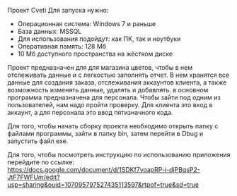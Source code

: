 Проект Cveti
Для запуска нужно:
- Операционная система: Windows 7 и раньше
- База данных: MSSQL
- Для использования подойдут: как ПК, так и ноутбуки
- Оперативная память: 128 Мб
- 10 Мб доступного пространства на жёстком диске

Проект предназначен для для магазина цветов, чтобы в нем отслеживать данные и с легкостью заполнять отчет. В нем хранятся все данные для создания заказа, отслеживания аккаунтов клиента, а также возможность изменять данные, удалять и добавлять. в основном программа предназначена для персонала. Чтобы зайти под одним из пользователей, нам надо пройти проверку. Для клиента это вход в аккаунт, а для персонала это ввод пятизначного кода. 

Для того, чтобы начать сборку проекта необходимо открыть папку с файлами программы, зайти в папку bin, затем перейти в Dbug и запустить файл exe. 

Для того, чтобы посмотреть инструкцию по использованию приложения перейдите по ссылке:
https://docs.google.com/document/d/1SDKf7voapRP-i-djPBqsP2-JtF7FWFUm/edit?usp=sharing&ouid=107095797527435113597&rtpof=true&sd=true
